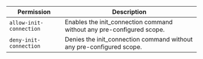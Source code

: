 | Permission | Description |
|------|-----|
|`allow-init-connection`|Enables the init_connection command without any pre-configured scope.|
|`deny-init-connection`|Denies the init_connection command without any pre-configured scope.|
